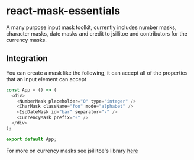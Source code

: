 # react-mask-essentials

A many purpose input mask toolkit, currently includes number masks, character masks, date masks and credit to jsillitoe and contributors for the currency masks.

## Integration

You can create a mask like the following, it can accept all of the properties that an input element can accept

```javascript
const App = () => (
  <div>
    <NumberMask placeholder="0" type="integer" />
    <CharMask className="foo" mode="alphabet" />
    <IsoDateMask id="bar" separator="-" />
    <CurrencyMask prefix="£" />
  </div>
);

export default App;
```

For more on currency masks see jsillitoe's library <a href="https://github.com/jsillitoe/react-currency-input/">here</a>
